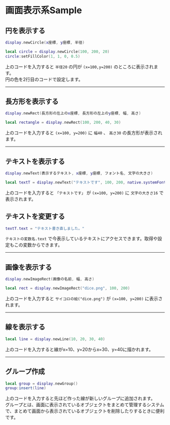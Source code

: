 # 画面表示系Sample

## 円を表示する

```lua
display.newCircle(x座標, y座標, 半径)
```

```lua
local circle = display.newCircle(100, 200, 20)
circle:setFillColor(1, 1, 0, 0.5)
```

上のコードを入力すると `半径20` の円が `(x=100,y=200)` のところに表示されます。  
円の色を2行目のコードで設定します。

- - -

## 長方形を表示する

```lua
display.newRect(長方形の左上のx座標, 長方形の左上のy座標, 幅, 高さ)
```

```lua
local rectangle = display.newRect(100, 200, 40, 30)
```

上のコードを入力すると `(x=100, y=200)` に `幅40` 、 `高さ30` の長方形が表示されます。

- - -

## テキストを表示する

```lua
display.newText(表示するテキスト, x座標, y座標, フォント名, 文字の大きさ)
```

```lua
local textT = display.newText("テキストです", 100, 200, native.systemFont, 16)
```

上のコードを入力すると `「テキストです」` が `(x=100, y=200)` に `文字の大きさ16` で表示されます。

## テキストを変更する

```lua
textT.text = "テキスト書き直しました。"
```

`テキストの変数名.text` で今表示しているテキストにアクセスできます。取得や設定もこの変数からできます。

- - -

## 画像を表示する

```lua
display.newImageRect(画像の名前, 幅, 高さ)
```

```lua
local rect = display.newImageRect("dice.png", 100, 200)
```

上のコードを入力すると `サイコロの絵("dice.png")` が `(x=100, y=200)` に表示されます。

- - -

## 線を表示する

```lua
local line = display.newLine(10, 20, 30, 40)
```

上のコードを入力すると線がx=10、y=20からx=30、y=40に描かれます。

- - -

## グループ作成

```lua
local group = display.newGroup()
group:insert(line)
```

上のコードを入力すると先ほど作った線が新しいグループに追加されます。  
グループとは、画面に表示されているオブジェクトをまとめて管理するシステムで、まとめて画面から表示されているオブジェクトを削除したりするときに便利です。